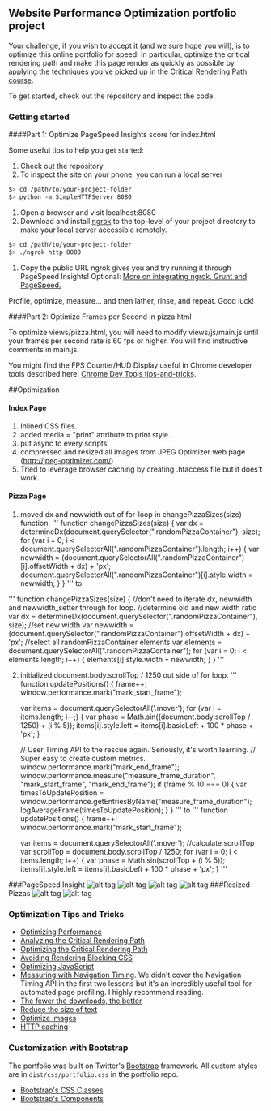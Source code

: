 ## Website Performance Optimization portfolio project

Your challenge, if you wish to accept it (and we sure hope you will), is to optimize this online portfolio for speed! In particular, optimize the critical rendering path and make this page render as quickly as possible by applying the techniques you've picked up in the [Critical Rendering Path course](https://www.udacity.com/course/ud884).

To get started, check out the repository and inspect the code.

### Getting started

####Part 1: Optimize PageSpeed Insights score for index.html

Some useful tips to help you get started:

1. Check out the repository
1. To inspect the site on your phone, you can run a local server

  ```bash
  $> cd /path/to/your-project-folder
  $> python -m SimpleHTTPServer 8080
  ```

1. Open a browser and visit localhost:8080
1. Download and install [ngrok](https://ngrok.com/) to the top-level of your project directory to make your local server accessible remotely.

  ``` bash
  $> cd /path/to/your-project-folder
  $> ./ngrok http 8080
  ```

1. Copy the public URL ngrok gives you and try running it through PageSpeed Insights! Optional: [More on integrating ngrok, Grunt and PageSpeed.](http://www.jamescryer.com/2014/06/12/grunt-pagespeed-and-ngrok-locally-testing/)

Profile, optimize, measure... and then lather, rinse, and repeat. Good luck!

####Part 2: Optimize Frames per Second in pizza.html

To optimize views/pizza.html, you will need to modify views/js/main.js until your frames per second rate is 60 fps or higher. You will find instructive comments in main.js. 

You might find the FPS Counter/HUD Display useful in Chrome developer tools described here: [Chrome Dev Tools tips-and-tricks](https://developer.chrome.com/devtools/docs/tips-and-tricks).

##Optimization 
#### Index Page 
1. Inlined CSS files. 
2. added media = "print" attribute to print style.
3. put async to every scripts
4. compressed and resized all images from JPEG Optimizer web page (http://jpeg-optimizer.com/) 
5. Tried to leverage browser caching by creating .htaccess file but it does't work. 

#### Pizza Page
1. moved dx and newwidth out of for-loop in changePizzaSizes(size) function.
'''
function changePizzaSizes(size) {
	var dx = determineDx(document.querySelector(".randomPizzaContainer"), size);
	for (var i = 0; i < document.querySelectorAll(".randomPizzaContainer").length; i++) {
	var newwidth = (document.querySelectorAll(".randomPizzaContainer")[i].offsetWidth + dx) + 'px';
	document.querySelectorAll(".randomPizzaContainer")[i].style.width = newwidth;
	}
}
'''
to

'''
 function changePizzaSizes(size) {
	//don't need to iterate dx, newwidth  and newwidth_setter through for loop.
	//determine old and new width ratio
	var dx = determineDx(document.querySelector(".randomPizzaContainer"), size);
	//set new width
	var newwidth = (document.querySelector(".randomPizzaContainer").offsetWidth + dx) + 'px';
	//select all randomPizzaContainer elements
	var elements = document.querySelectorAll(".randomPizzaContainer"); 
	for (var i = 0; i < elements.length; i++) {
		elements[i].style.width = newwidth;
	}
  }
'''

2. initialized document.body.scrollTop / 1250 out side of for loop. 
'''
function updatePositions() {
	frame++;
	window.performance.mark("mark_start_frame");

	var items = document.querySelectorAll('.mover');
	for (var i = items.length; i--;) {
		var phase = Math.sin((document.body.scrollTop / 1250) + (i % 5));
		items[i].style.left = items[i].basicLeft + 100 * phase + 'px';
	}

	// User Timing API to the rescue again. Seriously, it's worth learning.
	// Super easy to create custom metrics.
	window.performance.mark("mark_end_frame");
	window.performance.measure("measure_frame_duration", "mark_start_frame", "mark_end_frame");
	if (frame % 10 === 0) {
		var timesToUpdatePosition = window.performance.getEntriesByName("measure_frame_duration");
		logAverageFrame(timesToUpdatePosition);
	}
}
'''
 to
'''
function updatePositions() {
	frame++;
	window.performance.mark("mark_start_frame");

	var items = document.querySelectorAll('.mover');
	//calculate scrollTop
	var scrollTop = document.body.scrollTop / 1250;
	for (var i = 0; i < items.length; i++) {
		var phase = Math.sin(scrollTop + (i % 5));
		items[i].style.left = items[i].basicLeft + 100 * phase + 'px';
	}
'''

###PageSpeed Insight
	![alt tag](readImage/orig1.png) ![alt tag](readImage/orig2.png)
	![alt tag](readImage/opt1.png) ![alt tag](readImage/opt2.png)
###Resized Pizzas
	![alt tag](readImage/pi1.png)
	![alt tag](readImage/pi2.png)
### Optimization Tips and Tricks
* [Optimizing Performance](https://developers.google.com/web/fundamentals/performance/ "web performance")
* [Analyzing the Critical Rendering Path](https://developers.google.com/web/fundamentals/performance/critical-rendering-path/analyzing-crp.html "analyzing crp")
* [Optimizing the Critical Rendering Path](https://developers.google.com/web/fundamentals/performance/critical-rendering-path/optimizing-critical-rendering-path.html "optimize the crp!")
* [Avoiding Rendering Blocking CSS](https://developers.google.com/web/fundamentals/performance/critical-rendering-path/render-blocking-css.html "render blocking css")
* [Optimizing JavaScript](https://developers.google.com/web/fundamentals/performance/critical-rendering-path/adding-interactivity-with-javascript.html "javascript")
* [Measuring with Navigation Timing](https://developers.google.com/web/fundamentals/performance/critical-rendering-path/measure-crp.html "nav timing api"). We didn't cover the Navigation Timing API in the first two lessons but it's an incredibly useful tool for automated page profiling. I highly recommend reading.
* <a href="https://developers.google.com/web/fundamentals/performance/optimizing-content-efficiency/eliminate-downloads.html">The fewer the downloads, the better</a>
* <a href="https://developers.google.com/web/fundamentals/performance/optimizing-content-efficiency/optimize-encoding-and-transfer.html">Reduce the size of text</a>
* <a href="https://developers.google.com/web/fundamentals/performance/optimizing-content-efficiency/image-optimization.html">Optimize images</a>
* <a href="https://developers.google.com/web/fundamentals/performance/optimizing-content-efficiency/http-caching.html">HTTP caching</a>

### Customization with Bootstrap
The portfolio was built on Twitter's <a href="http://getbootstrap.com/">Bootstrap</a> framework. All custom styles are in `dist/css/portfolio.css` in the portfolio repo.

* <a href="http://getbootstrap.com/css/">Bootstrap's CSS Classes</a>
* <a href="http://getbootstrap.com/components/">Bootstrap's Components</a>
